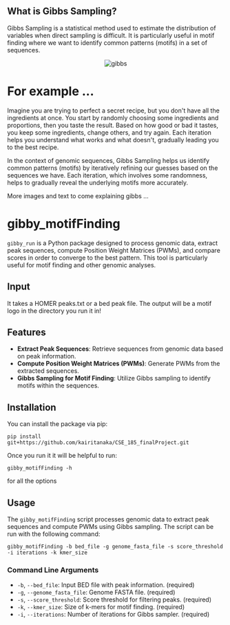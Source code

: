 ## What is Gibbs Sampling?
Gibbs Sampling is a statistical method used to estimate the distribution of variables when direct sampling is difficult. It is particularly useful in motif finding where we want to identify common patterns (motifs) in a set of sequences. 
<p align="center">
  <img src="https://github.com/kairitanaka/CSE_185_finalProject/assets/64274901/e9ca348f-9c26-45b7-b3d9-da83b10b6a41" alt="gibbs">
</p>


# For example ...
Imagine you are trying to perfect a secret recipe, but you don't have all the ingredients at once. You start by randomly choosing some ingredients and proportions, then you taste the result. Based on how good or bad it tastes, you keep some ingredients, change others, and try again. Each iteration helps you understand what works and what doesn't, gradually leading you to the best recipe.

In the context of genomic sequences, Gibbs Sampling helps us identify common patterns (motifs) by iteratively refining our guesses based on the sequences we have. Each iteration, which involves some randomness, helps to gradually reveal the underlying motifs more accurately.

More images and text to come explaining gibbs ... 


# gibby_motifFinding

`gibby_run` is a Python package designed to process genomic data, extract peak sequences, compute Position Weight Matrices (PWMs), and compare scores in order to converge to the best pattern. This tool is particularly useful for motif finding and other genomic analyses.

## Input 
It takes a HOMER peaks.txt or a bed peak file. The output will be a motif logo in the directory you run it in!

## Features

- **Extract Peak Sequences**: Retrieve sequences from genomic data based on peak information.
- **Compute Position Weight Matrices (PWMs)**: Generate PWMs from the extracted sequences.
- **Gibbs Sampling for Motif Finding**: Utilize Gibbs sampling to identify motifs within the sequences.

## Installation

You can install the package via pip:

```
pip install git+https://github.com/kairitanaka/CSE_185_finalProject.git
```
Once you run it it will be helpful to run:
```
gibby_motifFinding -h
```
for all the options


## Usage

The `gibby_motifFinding` script processes genomic data to extract peak sequences and compute PWMs using Gibbs sampling. The script can be run with the following command:

```
gibby_motifFinding -b bed_file -g genome_fasta_file -s score_threshold -i iterations -k kmer_size
```


### Command Line Arguments

- `-b`, `--bed_file`: Input BED file with peak information. (required)
- `-g`, `--genome_fasta_file`: Genome FASTA file. (required)
- `-s`, `--score_threshold`: Score threshold for filtering peaks. (required)
- `-k`, `--kmer_size`: Size of k-mers for motif finding. (required)
- `-i`, `--iterations`: Number of iterations for Gibbs sampler. (required)



